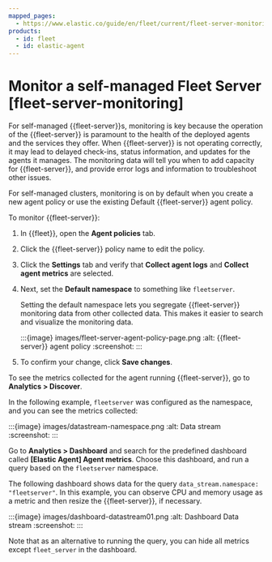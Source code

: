 ```yaml
---
mapped_pages:
  - https://www.elastic.co/guide/en/fleet/current/fleet-server-monitoring.html
products:
  - id: fleet
  - id: elastic-agent
---
```


# Monitor a self-managed Fleet Server [fleet-server-monitoring]

For self-managed {{fleet-server}}s, monitoring is key because the operation of the {{fleet-server}} is paramount to the health of the deployed agents and the services they offer. When {{fleet-server}} is not operating correctly, it may lead to delayed check-ins, status information, and updates for the agents it manages. The monitoring data will tell you when to add capacity for {{fleet-server}}, and provide error logs and information to troubleshoot other issues.

For self-managed clusters, monitoring is on by default when you create a new agent policy or use the existing Default {{fleet-server}} agent policy.

To monitor {{fleet-server}}:

1. In {{fleet}}, open the **Agent policies** tab.
2. Click the {{fleet-server}} policy name to edit the policy.
3. Click the **Settings** tab and verify that **Collect agent logs** and **Collect agent metrics** are selected.
4. Next, set the **Default namespace** to something like `fleetserver`.

    Setting the default namespace lets you segregate {{fleet-server}} monitoring data from other collected data. This makes it easier to search and visualize the monitoring data.

    :::{image} images/fleet-server-agent-policy-page.png
    :alt: {{fleet-server}} agent policy
    :screenshot:
    :::

5. To confirm your change, click **Save changes**.

To see the metrics collected for the agent running {{fleet-server}}, go to **Analytics > Discover**.

In the following example, `fleetserver` was configured as the namespace, and you can see the metrics collected:

:::{image} images/datastream-namespace.png
:alt: Data stream
:screenshot:
:::

Go to **Analytics > Dashboard** and search for the predefined dashboard called **[Elastic Agent] Agent metrics**. Choose this dashboard, and run a query based on the `fleetserver` namespace.

The following dashboard shows data for the query `data_stream.namespace: "fleetserver"`. In this example, you can observe CPU and memory usage as a metric and then resize the {{fleet-server}}, if necessary.

:::{image} images/dashboard-datastream01.png
:alt: Dashboard Data stream
:screenshot:
:::

Note that as an alternative to running the query, you can hide all metrics except `fleet_server` in the dashboard.
